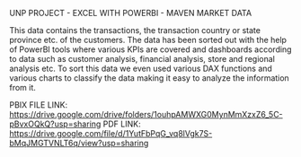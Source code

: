 UNP PROJECT - EXCEL WITH POWERBI - MAVEN MARKET DATA

This data contains the transactions, the transaction country or state province etc. of the customers. The data has been sorted out with the help of PowerBI tools where various KPIs are covered and dashboards according to data such as customer analysis, financial analysis, store and regional analysis etc.
To sort this data we even used various DAX functions and various charts to classify the data making it easy to analyze the information from it. 

PBIX FILE LINK: https://drive.google.com/drive/folders/1ouhpAMWXG0MynMmXzxZ6_5C-pBvxOQkQ?usp=sharing
PDF LINK: https://drive.google.com/file/d/1YutFbPqG_vq8lVgk7S-bMqJMGTVNLT6q/view?usp=sharing
